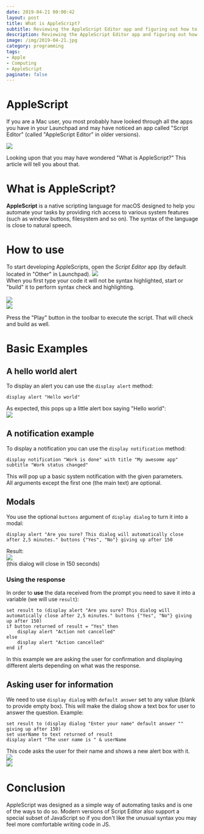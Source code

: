 ```yaml
---
date: 2019-04-21 00:00:42
layout: post
title: What is AppleScript?
subtitle: Reviewing the AppleScript Editor app and figuring out how to use it
description: Reviewing the AppleScript Editor app and figuring out how to use it
image: /img/2019-04-21.jpg
category: programming
tags: 
- Apple
- Computing
- AppleScript
paginate: false
---
```


# AppleScript

If you are a Mac user, you most probably have looked through all the apps you have in your Launchpad and may have noticed an app called "Script Editor" (called "AppleScript Editor" in older versions). 

<img src="https://en.hackdown.tech/img/osx-5ca26ee4c2289.png" /><br />

Looking upon that you may have wondered "What is AppleScript?" This article will tell you about that. 

# What is AppleScript?

**AppleScript** is a native scripting language for macOS designed to help you automate your tasks by providing rich access to various system features (such as window buttons, filesystem and so on). The syntax of the language is close to natural speech.

# How to use

To start developing AppleScripts, open the _Script Editor_ app (by default located in "Other" in Launchpad). 
<img src="https://en.hackdown.tech/img/osx-5ca26f0db6f6a.png"><br />
When you first type your code it will not be syntax highlighted, start or "build" it to perform syntax check and highlighting.<br /><br /> 
<img src="https://en.hackdown.tech/img/osx-5ca26f443ed12.png"><br /><img src="https://en.hackdown.tech/img/osx-5ca26f31b2848.png">

Press the "Play" button in the toolbar to execute the script. That will check and build as well.
# Basic Examples

## A hello world alert

To display an alert you can use the `display alert` method: 

```applescript
display alert "Hello world"
```
As expected, this pops up a little alert box saying "Hello world":<br />
<img src="https://en.hackdown.tech/img/osx-5ca26f5b72b9b.png"><br />

## A notification example
To display a notification you can use the `display notification` method:

```applescript
display notification "Work is done" with title "My awesome app" subtitle "Work status changed"
```

This will pop up a basic system notification with the given parameters.<br />
<img scr="https://en.hackdown.tech/img/osx-5ca62839957ec.png"><br />
All arguments except the first one (the main text) are optional.
## Modals 
You use the optional `buttons` argument of `display dialog` to turn it into a modal:
```applescript
display alert "Are you sure? This dialog will automatically close after 2,5 minutes." buttons {"Yes", "No"} giving up after 150
```
Result: <br />
<img src="https://en.hackdown.tech/img/osx-5ca629349e8b5.png"><br />
(this dialog will close in 150 seconds)

### Using the response
In order to **use** the data received from the prompt you need to save it into a variable (we will use `result`):
```applescript
set result to (display alert "Are you sure? This dialog will automatically close after 2,5 minutes." buttons {"Yes", "No"} giving up after 150)
if button returned of result = "Yes" then 
    display alert "Action not cancelled"
else
    display alert "Action cancelled"
end if
```
In this example we are asking the user for confirmation and displaying different alerts depending on what was the response.
## Asking user for information
We need to use `display dialog` with `default answer` set to any value (blank to provide empty box). This will make the dialog show a text box for user to answer the question.
Example:
```applescript
set result to (display dialog "Enter your name" default answer "" giving up after 150)
set userName to text returned of result
display alert "The user name is " & userName
```
This code asks the user for their name and shows a new alert box with it.<br />
<img src="https://en.hackdown.tech/img/osx-5ca62be7a12dd.png"><br />
<img src="https://en.hackdown.tech/img/osx-5ca62bf496019.png">

# Conclusion

AppleScript was designed as a simple way of automating tasks and is one of the ways to do so. Modern versions of Script Editor also support a special subset of JavaScript so if you don't like the unusual syntax you may feel more comfortable writing code in JS.
